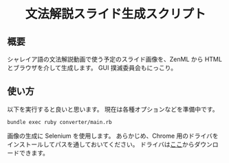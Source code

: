 <div align="center">
<h1>文法解説スライド生成スクリプト</h1>
</div>


## 概要
シャレイア語の文法解説動画で使う予定のスライド画像を、ZenML から HTML とブラウザを介して生成します。
GUI 撲滅委員会もにっこり。

## 使い方
以下を実行すると良いと思います。
現在は各種オプションなどを準備中です。
```
bundle exec ruby converter/main.rb
```

画像の生成に Selenium を使用します。
あらかじめ、Chrome 用のドライバをインストールしてパスを通しておいてください。
ドライバは[ここ](http://chromedriver.storage.googleapis.com/index.html)からダウンロードできます。